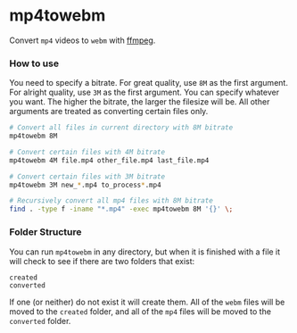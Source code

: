 # mp4towebm

Convert `mp4` videos to `webm` with [ffmpeg](https://www.ffmpeg.org/).

### How to use

You need to specify a bitrate. For great quality, use `8M` as the first argument. For alright quality, use `3M` as the first argument. You can specify whatever you want. The higher the bitrate, the larger the filesize will be. All other arguments are treated as converting certain files only.

```bash
# Convert all files in current directory with 8M bitrate
mp4towebm 8M

# Convert certain files with 4M bitrate
mp4towebm 4M file.mp4 other_file.mp4 last_file.mp4

# Convert certain files with 3M bitrate
mp4towebm 3M new_*.mp4 to_process*.mp4

# Recursively convert all mp4 files with 8M bitrate
find . -type f -iname "*.mp4" -exec mp4towebm 8M '{}' \;
```

### Folder Structure

You can run `mp4towebm` in any directory, but when it is finished with a file it will check to see if there are two folders that exist:

```
created
converted
```

If one (or neither) do not exist it will create them. All of the `webm` files will be moved to the `created` folder, and all of the `mp4` files will be moved to the `converted` folder.
